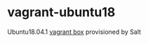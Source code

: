 # vagrant-ubuntu18
Ubuntu18.04.1 [vagrant box](https://app.vagrantup.com/zk-devops/boxes/bionic64-salted) provisioned by Salt
